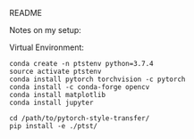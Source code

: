 README


Notes on my setup:

Virtual Environment:

    conda create -n ptstenv python=3.7.4
    source activate ptstenv
    conda install pytorch torchvision -c pytorch
    conda install -c conda-forge opencv 
    conda install matplotlib
    conda install jupyter

    cd /path/to/pytorch-style-transfer/
    pip install -e ./ptst/







